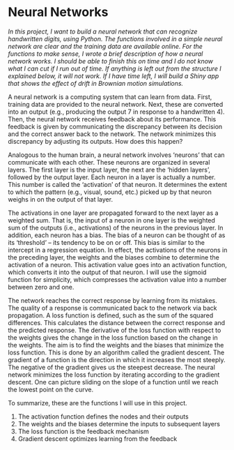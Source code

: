 # Neural Networks 

*In this project, I want to build a neural network that can recognize handwritten digits, using Python. The functions involved in a simple neural network are clear and the training data are available online. For the functions to make sense, I wrote a brief description of how a neural network works. I should be able to finish this on time and I do not know what I can cut if I run out of time. If anything is left out from the structure I explained below, it will not work. If I have time left, I will build a Shiny app that shows the effect of drift in Brownian motion simulations.*

A neural network is a computing system that can learn from data. First, training data are provided to the neural network. Next, these are converted into an output (e.g., producing the output 7 in response to a handwritten 4). Then, the neural network receives feedback about its performance. This feedback is given by communicating the discrepancy between its decision and the correct answer back to the network. The network minimizes this discrepancy by adjusting its outputs. How does this happen? 

Analogous to the human brain, a neural network involves ‘neurons’ that can communicate with each other. These neurons are organized in several layers. The first layer is the input layer, the next are the ‘hidden layers’, followed by the output layer. Each neuron in a layer is actually a number. This number is called the ‘activation’ of that neuron. It determines the extent to which the pattern (e.g., visual, sound, etc.) picked up by that neuron weighs in on the output of that layer. 

The activations in one layer are propagated forward to the next layer as a weighted sum. That is, the input of a neuron in one layer is the weighted sum of the outputs (i.e., activations) of the neurons in the previous layer. In addition, each neuron has a bias. The bias of a neuron can be thought of as its ‘threshold’ – its tendency to be on or off. This bias is similar to the intercept in a regression equation. In effect, the activations of the neurons in the preceding layer, the weights and the biases combine to determine the activation of a neuron. This activation value goes into an activation function, which converts it into the output of that neuron. I will use the sigmoid function for simplicity, which compresses the activation value into a number between zero and one. 

The network reaches the correct response by learning from its mistakes. The quality of a response is communicated back to the network via back propagation. A loss function is defined, such as the sum of the squared differences. This calculates the distance between the correct response and the predicted response. The derivative of the loss function with respect to the weights gives the change in the loss function based on the change in the weights. The aim is to find the weights and the biases that minimize the loss function. This is done by an algorithm called the gradient descent. The gradient of a function is the direction in which it increases the most steeply. The negative of the gradient gives us the steepest decrease. The neural network minimizes the loss function by iterating according to the gradient descent. One can picture sliding on the slope of a function until we reach the lowest point on the curve. 

To summarize, these are the functions I will use in this project. 
1. The activation function defines the nodes and their outputs
2. The weights and the biases determine the inputs to subsequent layers 
3. The loss function is the feedback mechanism
4. Gradient descent optimizes learning from the feedback  
